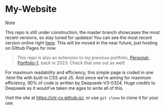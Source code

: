 # My-Website

> [!NOTE]
> This repo is still under construction; the master branch showcases the most recent versions, so stay tuned for updates!
> You can see the most recent version online right [here](https://ctr-cv.github.io/My-Website). This will be moved in the near future, just hosting on Github Pages for now.

> This repo is also an extension to my previous portfolio, [Personal-Portfolio-1](https://github.com/Ctr-cv/Web-Portfolio-1), back in 2023. Check that one out as well!

For maximum readability and efficiency, this simple page is coded in one .html file with built-in CSS and JS. And since we're aiming for maximum efficiency, 90% of code is written by Deepseek-V3-0324. Huge credits to Deepseek as it would've taken me ages to write all of this.

Visit the site at https://ctr-cv.github.io/, or use `git clone` to clone it for your use.

